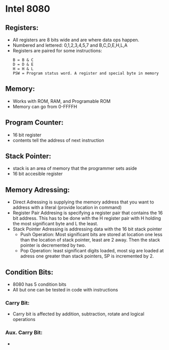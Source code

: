 # Intel 8080

## Registers:
- All registers are 8 bits wide and are where data ops happen.
- Numbered and lettered: 0,1,2,3,4,5,7 and B,C,D,E,H,L,A
- Registers are paired for some instructions:
    ```
    B = B & C
    D = D & E
    H = H & L
    PSW = Program status word. A register and special byte in memory
    ```
## Memory:
- Works with ROM, RAM, and Programable ROM
- Memory can go from 0-FFFFH

## Program Counter:
- 16 bit register
- contents tell the address of next instruction

## Stack Pointer:
- stack is an area of memory that the programmer sets aside
- 16 bit accesible register

## Memory Adressing:
- Direct Adressing is supplying the memory address that you want to address with a literal (provide location in command)
- Register Pair Addresing is specifying a register pair that contains the 16 bit address. This has to be done with the H register pair with H holding the most significant byte and L the least.
- Stack Pointer Adressing is addressing data with the 16 bit stack pointer
    - Push Operation: Most significant bits are stored at location one less than the location of stack pointer, least are 2 away. Then the stack pointer is decremented by two.
    - Pop Operation: least significant digits loaded, most sig are loaded at adress one greater than stack pointers, SP is incremented by 2.

## Condition Bits:
- 8080 has 5 condition bits
- All but one can be tested in code with instructions
### Carry Bit:
- Carry bit is affected by addition, subtraction, rotate and logical operations
### Aux. Carry Bit:
- 